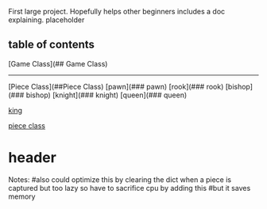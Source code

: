 First large project. Hopefully helps other beginners includes a doc explaining. 
placeholder
## table of contents
[Game Class](## Game Class)

***
[Piece Class](##Piece Class)
[pawn](### pawn)
[rook](### rook)
[bishop](### bishop)
[knight](### knight)
[queen](### queen)

[king](#king)

[piece class](#header)


# header
Notes:        #also could optimize this by clearing the dict when a piece is captured but too lazy so have to sacrifice cpu by adding this
        #but it saves memory
